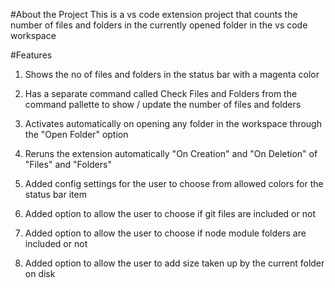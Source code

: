 #About the Project
This is a vs code extension project that counts the number of files and folders in the currently opened folder in the vs code workspace

#Features

1. Shows the no of files and folders in the status bar with a magenta color
2. Has a separate command called Check Files and Folders from the command pallette to show / update the number of files and folders
3. Activates automatically on opening any folder in the workspace through the "Open Folder" option
4. Reruns the extension automatically "On Creation" and "On Deletion" of "Files" and "Folders"

5. Added config settings for the user to choose from allowed colors for the status bar item
6. Added option to allow the user to choose if git files are included or not
7. Added option to allow the user to choose if node module folders are included or not
8. Added option to allow the user to add size taken up by the current folder on disk
